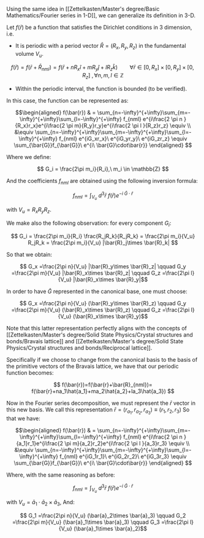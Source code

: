 Using the same idea in [[Zettelkasten/Master's degree/Basic Mathematics/Fourier series in 1-D]], we can generalize its definition in 3-D.

Let $f(\bar{r})$ be a function that satisfies the Dirichlet conditions in 3 dimension, i.e.
- It is periodic with a period vector $\bar{R}=(R_x,R_y,R_z)$ in the fundamental volume $V_u$.

$$f(\bar{r})=f(\bar{r}+\bar{R}_{nml})= f(\bar{r}+nR_x\hat{i}+mR_y\hat{j}+lR_z\hat{k})\qquad\forall \bar{r} \in [0,R_x]\times[0,R_y]\times[0,R_z]\ , \forall n,m,l\in \mathbb{Z}$$

- Within the periodic interval, the function is bounded (to be verified).

In this case, the function can be represented as:

$$\begin{aligned}
f(\bar{r}) & = \sum_{n=-\infty}^{+\infty}\sum_{m=-\infty}^{+\infty}\sum_{l=-\infty}^{+\infty} f_{nml} e^{i\frac{2 \pi n }{R_x}r_x}e^{i\frac{2 \pi m}{R_y}r_y}e^{i\frac{2 \pi l }{R_z}r_z} \equiv \\ &\equiv \sum_{n=-\infty}^{+\infty}\sum_{m=-\infty}^{+\infty}\sum_{l=-\infty}^{+\infty} f_{nml} e^{iG_xr_x}\ e^{iG_yr_y}\ e^{iG_zr_z} \equiv \sum_{\bar{G}}f_{\bar{G}}\ e^{i\ \bar{G}\cdot\bar{r}} \end{aligned}
$$

Where we define:

$$ G_i = \frac{2\pi m_i}{R_i},\  m_i \in \mathbb{Z}  $$

And the coefficients $f_{nml}$ are obtained using the following inversion formula:

$$f_{nml} = \int_{V_u}\ d^3\bar{r}\ f(\bar{r})e^{-i\ \bar{G}\cdot\bar{r}}$$

with $V_{u}=R_xR_yR_z$.

We make also the following observation: for every component $G_i$:

$$ G_i = \frac{2\pi m_i}{R_i} \frac{R_jR_k}{R_jR_k} = \frac{2\pi m_i}{V_u} R_jR_k = \frac{2\pi m_i}{V_u} |\bar{R}_j\times \bar{R}_k|  $$

So that we obtain:

$$ G_x =\frac{2\pi n}{V_u} |\bar{R}_y\times \bar{R}_z| \qquad G_y =\frac{2\pi m}{V_u} |\bar{R}_x\times \bar{R}_z| \qquad G_z =\frac{2\pi l}{V_u} |\bar{R}_x\times \bar{R}_y|$$

In order to have $\bar{G}$ represented in the canonical base, one must choose:

$$ G_x =\frac{2\pi n}{V_u} (\bar{R}_y\times \bar{R}_z) \qquad G_y =\frac{2\pi m}{V_u} (\bar{R}_x\times \bar{R}_z) \qquad G_z =\frac{2\pi l}{V_u} (\bar{R}_x\times \bar{R}_y)$$

Note that this latter representation perfectly aligns with the concepts of [[Zettelkasten/Master's degree/Solid State Physics/Crystal structures and bonds/Bravais lattice]] and [[Zettelkasten/Master's degree/Solid State Physics/Crystal structures and bonds/Reciprocal lattice]]. 

Specifically if we choose to change from the canonical basis to the basis of the primitive vectors of the Bravais lattice, we have that our periodic function becomes:

$$ f(\bar{r})=f(\bar{r}+\bar{R}_{nml})= f(\bar{r}+na_1\hat{a_1}+ma_2\hat{a_2}+la_3\hat{a_3}) $$

Now in the Fourier series decomposition, we must represent the $\bar{r}$ vector in this new basis. We call this representation $\bar{r}=(r_{a_1},r_{a_2},r_{a_3})\equiv(r_1,r_2,r_3)$ So that we have:

$$\begin{aligned}
f(\bar{r}) & = \sum_{n=-\infty}^{+\infty}\sum_{m=-\infty}^{+\infty}\sum_{l=-\infty}^{+\infty} f_{nml} e^{i\frac{2 \pi n }{a_1}r_1}e^{i\frac{2 \pi m}{a_2}r_2}e^{i\frac{2 \pi l }{a_3}r_3} \equiv \\ &\equiv \sum_{n=-\infty}^{+\infty}\sum_{m=-\infty}^{+\infty}\sum_{l=-\infty}^{+\infty} f_{nml} e^{iG_1r_1}\ e^{iG_2r_2}\ e^{iG_3r_3} \equiv \sum_{\bar{G}}f_{\bar{G}}\ e^{i\ \bar{G}\cdot\bar{r}} \end{aligned}
$$

Where, with the same reasoning as before:

$$f_{nml} = \int_{V_u}\ d^3\bar{r}\ f(\bar{r})e^{-i\ \bar{G}\cdot\bar{r}}$$

with $V_{u}= \bar{a}_1 \cdot \bar{a}_2\times \bar{a}_3$, And:

$$ G_1 =\frac{2\pi n}{V_u} (\bar{a}_2\times \bar{a}_3) \qquad G_2 =\frac{2\pi m}{V_u} (\bar{a}_1\times \bar{a}_3) \qquad G_3 =\frac{2\pi l}{V_u} (\bar{a}_1\times \bar{a}_2)$$





